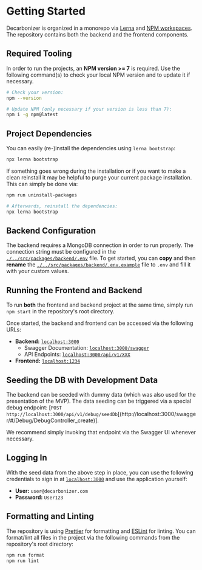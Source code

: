 # Getting Started

Decarbonizer is organized in a monorepo via [Lerna](https://github.com/lerna/lerna) and [NPM workspaces](https://docs.npmjs.com/cli/v7/using-npm/workspaces).
The repository contains both the backend and the frontend components.

## Required Tooling

In order to run the projects, an **NPM version >= 7** is required. Use the following command(s) to check
your local NPM version and to update it if necessary.

```sh
# Check your version:
npm --version

# Update NPM (only necessary if your version is less than 7):
npm i -g npm@latest
```

## Project Dependencies

You can easily (re-)install the dependencies using `lerna bootstrap`:

```sh
npx lerna bootstrap
```

If something goes wrong during the installation or if you want to make a clean reinstall it may be helpful
to purge your current package installation. This can simply be done via:

```sh
npm run uninstall-packages

# Afterwards, reinstall the dependencies:
npx lerna bootstrap
```

## Backend Configuration

The backend requires a MongoDB connection in order to run properly.
The connection string must be configured in the [`./../src/packages/backend/.env`](./../src/packages/backend/.env) file.
To get started, you can **copy** and then **rename** the [`./../src/packages/backend/.env.example`](./../src/packages/backend/.env.example)
file to `.env` and fill it with your custom values.

## Running the Frontend and Backend

To run **both** the frontend and backend project at the same time, simply run `npm start` in the
repository's root directory.

Once started, the backend and frontend can be accessed via the following URLs:

- **Backend:** [`localhost:3000`](http://localhost:3000)
  - Swagger Documentation: [`localhost:3000/swagger`](http://localhost:3000/swagger)
  - API Endpoints: [`localhost:3000/api/v1/XXX`](http://localhost:3000/api/v1)
- **Frontend:** [`localhost:1234`](http://localhost:1234)

## Seeding the DB with Development Data

The backend can be seeded with dummy data (which was also used for the presentation of the MVP).
The data seeding can be triggered via a special debug endpoint:
[`POST http://localhost:3000/api/v1/debug/seedDb`[(http://localhost:3000/swagger/#/Debug/DebugController_create)].

We recommend simply invoking that endpoint via the Swagger UI whenever necessary.

## Logging In

With the seed data from the above step in place, you can use the following credentials to sign in
at [`localhost:3000`](http://localhost:3000) and use the application yourself:

- **User:** `user@decarbonizer.com`
- **Password:** `User123`

## Formatting and Linting

The repository is using [Prettier](https://prettier.io/) for formatting and [ESLint](https://eslint.org/) for linting.
You can format/lint all files in the project via the following commands from the repository's root directory:

```sh
npm run format
npm run lint
```
